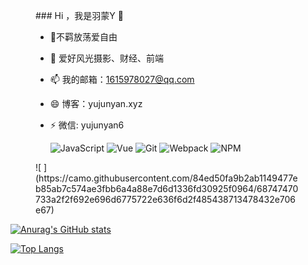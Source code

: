 <figure class="half">
<div>
### Hi ，我是羽蒙Y 👋
  
- 🌱不羁放荡爱自由
- 🤔 爱好风光摄影、财经、前端
- 📫 我的邮箱：1615978027@qq.com
- 😄 博客：yujunyan.xyz
- ⚡ 微信: yujunyan6

  ![JavaScript](https://img.shields.io/badge/JavaScript-000000?logo=JavaScript&logoColor=FFCA28)
  ![Vue](https://img.shields.io/badge/Vue.js-35495E?logo=vue.js&logoColor=4FC08D)
  ![Git](https://img.shields.io/badge/-Git-000000?logo=git&logoColor=FF7043)
  ![Webpack](https://img.shields.io/badge/-webpack-2B3A42?logo=webpack&logoColor=75AFCC)
  ![NPM](https://img.shields.io/badge/-NPM-2875E3?logo=npm&logoColor=029137)
</div>
 ![ ](https://camo.githubusercontent.com/84ed50fa9b2ab1149477eb85ab7c574ae3fbb6a4a88e7d6d1336fd30925f0964/68747470733a2f2f692e696d6775722e636f6d2f485438713478432e706e67)
  </figure>



[![Anurag's GitHub stats](https://github-readme-stats.vercel.app/api?username=Yy2z)](https://github.com/anuraghazra/github-readme-stats)

[![Top Langs](https://github-readme-stats.vercel.app/api/top-langs/?username=Yy2z&layout=compact)](https://github.com/anuraghazra/github-readme-stats)
